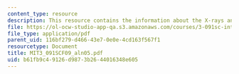 ```yaml
---
content_type: resource
description: This resource contains the information about the X-rays and X-ray diffraction.
file: https://ol-ocw-studio-app-qa.s3.amazonaws.com/courses/3-091sc-introduction-to-solid-state-chemistry-fall-2010/b61fb9c49126d9873b2644016348e605_MIT3_091SCF09_aln05.pdf
file_type: application/pdf
parent_uid: 116bf279-d466-43e7-0e0e-4cd163f567f1
resourcetype: Document
title: MIT3_091SCF09_aln05.pdf
uid: b61fb9c4-9126-d987-3b26-44016348e605
---
```

